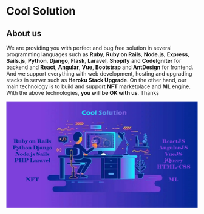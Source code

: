 # Cool Solution

## About us
We are providing you with perfect and bug free solution in several programming languages such as **Ruby**, **Ruby on Rails**, **Node.js**, **Express**, **Sails.js**, **Python**, **Django**, **Flask**, **Laravel**, **Shopify** and **CodeIgniter** for backend and **React**, **Angular**, **Vue**, **Bootstrap** and **AntDesign** for frontend.
And we support everything with web development, hosting and upgrading stacks in server such as **Heroku Stack Upgrade**.
On the other hand, our main technology is to build and support **NFT** marketplace and **ML** engine.
With the above technologies, **you will be OK with us**.
Thanks

<img src="./org.png" align="center" />